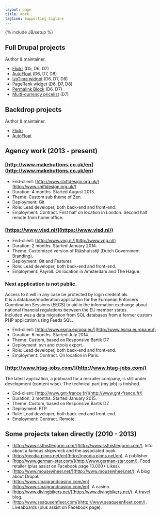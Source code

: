 ```yaml
---
layout: page
title: Work
tagline: Supporting tagline
---
```

{% include JB/setup %}

## Full Drupal projects
Author & maintainer.

- [Flickr](https://www.drupal.org/project/flickr) (D5, D6, D7)
- [AutoFloat](https://www.drupal.org/project/autofloat) (D6, D7, D8)
- [UpTime widget](http://drupal.org/project/uptime_widget) (D6, D7, D8)
- [PageRank widget](http://drupal.org/project/pagerank_widget) (D6, D7, D8)
- [Permalink Block](http://drupal.org/project/permalink_block) (D6, D7)
- [Multi-currency pricelist](http://drupal.org/project/multi_currency_pricelist) (D7)

## Backdrop projects
Author & maintainer.

- [Flickr](https://github.com/backdrop-contrib/flickr)
- [AutoFloat](https://github.com/backdrop-contrib/autofloat)

## Agency work (2013 - present)

### [http://www.makebuttons.co.uk/en](http://www.makebuttons.co.uk/en)  
- End-client: [http://www.shiftdesign.org.uk/](http://www.shiftdesign.org.uk/)  
- Duration: 4 months. Started August 2013.  
- Theme: Custom sub theme of Zen.  
- Deployment: Git  
- Role: Lead developer, both back-end and front-end.  
- Employment: Contract. First half on location in London. Second half remote from home office.  

### [https://www.visd.nl/](https://www.visd.nl/)
- End-client: [http://www.vng.nl/](http://www.vng.nl/)  
- Duration: 2 months. Started January 2014.  
- Theme: Customized version of Rijkshuisstijl (Dutch Government Branding).  
- Deployment: Git and Features  
- Role: Lead developer, both back-end and front-end.  
- Employment: Payroll. On location in Amsterdam and The Hague.  

### Next application is not public.
Access to it will in any case be protected by login credentials.  
It is a database/moderation application for the European Enforcers Coordination Sessions (EECS) to aid in the information exchange about national financial regulations between the EU member states.  
Included was a data migration from SQL databases from a former custom PHP application using Feeds SQL.  

- End-client: [http://www.esma.europa.eu/](http://www.esma.europa.eu/)
- Duration: 6 months. Started July 2014.
- Theme: Custom, based on Responsive Bartik D7.
- Deployment: svn and ctools export.
- Role: Lead developer, both back-end and front-end.
- Employment: Contract. On location in Paris.

### [http://www.htag-jobs.com/](http://www.htag-jobs.com/)
The latest application, a jobboard for a recruiter company, is still under development (content wise). The technical part (my job) is finished.  

- End-client: [http://www.gnt-france.fr/](http://www.gnt-france.fr/)
- Duration: 3 months. Started January 2015.
- Theme: Custom, based on Responsive Bartik D7.
- Deployment: FTP
- Role: Lead developer, both back-end and front-end.
- Employment: Contract. Remote.

## Some projects taken directly (2010 - 2013)
- [http://www.ssthistlegorm.com/](http://www.ssthistlegorm.com/). Info about a famous shipwreck and the associated book.
- [http://geodia.pinns.net/en](http://geodia.pinns.net/en). A publisher.
- [http://www.german-star.com/](http://www.german-star.com/). Food retailer (plus assist on Facebook page 10.000+ Likes).
- [http://www.mousewheel.net/](http://www.mousewheel.net/). A blog about Drupal.
- [http://www.sinaigrandcasino.com/en](http://www.sinaigrandcasino.com/en). A casino.
- [http://www.divingbikers.net/](http://www.divingbikers.net/). A travel blog.
- [http://www.seaqueenfleet.com/](http://www.seaqueenfleet.com/). Liveaboards (plus assist on Facebook page).
